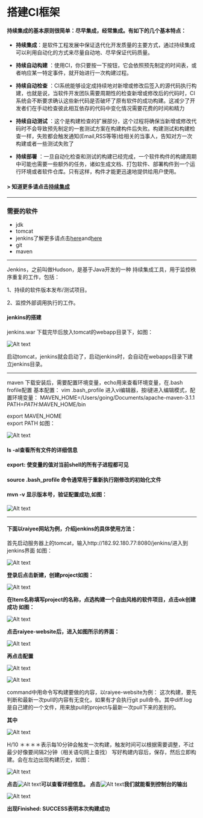 # 搭建CI框架

#### 持续集成的基本原则很简单：尽早集成，经常集成。有如下的几个基本特点：
- **持续集成**：是软件工程发展中保证迭代化开发质量的主要方式，通过持续集成可以利用自动化的方式来尽量自动地、尽早保证代码质量。

- **持续自动构建** ：使用CI，你只要按一下按钮，它会依照预先制定的时间表，或者响应某一特定事件，就开始进行一次构建过程。

- **持续自动检查** ：CI系统能够设定成持续地对新增或修改后签入的源代码执行构建，也就是说，当软件开发团队需要周期性的检查新增或修改后的代码时，CI系统会不断要求确认这些新代码是否破坏了原有软件的成功构建。这减少了开发者们在手动检查彼此相互依存的代码中变化情况需要花费的时间和精力

- **持续自动测试** ：这个是构建检查的扩展部分，这个过程将确保当新增或修改代码时不会导致预先制定的一套测试方案在构建构件后失败。构建测试和构建检查一样，失败都会触发通知(Email,RSS等等)给相关的当事人，告知对方一次构建或者一些测试失败了

-  **持续部署** ：一旦自动化检查和测试的构建已经完成，一个软件构件的构建周期中可能也需要一些额外的任务，诸如生成文档、打包软件、部署构件到一个运行环境或者软件仓库。只有这样，构件才能更迅速地提供给用户使用。
    
#### > 知道更多请点击[持续集成](http://baike.baidu.com/view/5253255.htm?fr=aladdin)

------------------

### 需要的软件

- jdk
- tomcat
- jenkins了解更多请点击[here](http://blog.csdn.net/onlyqi/article/details/7076915)and[here](http://baike.baidu.com/view/6190216.htm?fr=aladdin)
- git
- maven

-------------------
Jenkins，之前叫做Hudson，是基于Java开发的一种 持续集成工具，用于监控秩序重复的工作，包括：

1、持续的软件版本发布/测试项目。

2、监控外部调用执行的工作。 

#### jenkins的搭建
jenkins.war 下载完毕后放入tomcat的webapp目录下，如图：

![Alt text](res/jenkinsWar.png)

启动tomcat，jenkins就会启动了，启动jenkins时，会自动在webapps目录下建立jenkins目录。


----------


maven 下载安装后，需要配置环境变量，echo用来查看环境变量，在.bash frofile配置 基本配置：
vim .bash_profile 进入vi编辑器，按i键进入编辑模式，配置环境变量：
MAVEN_HOME=/Users/going/Documents/apache-maven-3.1.1  
PATH=$PATH:$MAVEN_HOME/bin


export MAVEN_HOME  
export PATH
如图：

![Alt text](res/mavenPath.png)



#### ls -al查看所有文件的详细信息
#### export: 使变量的值对当前shell的所有子进程都可见
#### source .bash_profile  命令通常用于重新执行刚修改的初始化文件
#### mvn -v 显示版本号，验证配置成功,如图：

![Alt text](res/mavenVersion.png)



-----------------------------

#### 下面以raiyee网站为例，介绍jenkins的具体使用方法：
首先启动服务器上的tomcat，输入http://182.92.180.77:8080/jenkins/进入到jenkins界面
如图：

![Alt text](res/jenkinsPage.png)



**登录后点击新建，创建project如图：**

![Alt text](res/newJob.png)


**在Item名称填写project的名称，点选构建一个自由风格的软件项目，点击ok创建成功
如图：**

![Alt text](res/addSuccess.png)



**点击raiyee-website后，进入如图所示的界面：**

![Alt text](res/projectDetail.png)



**再点击配置**

![Alt text](res/deployProject1.png)

![Alt text](res/deployProject2.png)

command中用命令写构建要做的内容，以raiyee-website为例：
这次构建，要先判断和最新一次pull的内容有无变化，如果有才会执行git pull命令。其中diff.log是自己建的一个文件，用来放pull的project与最新一次pull下来的差别的。



**其中**

![Alt text](res/buildTrigger.png)


H/10 ＊＊＊＊表示每10分钟会触发一次构建，触发时间可以根据需要调整，不过最少好像要间隔2分钟（相关语句网上查找）
写好构建内容后，保存，然后立即构建。会在左边出现构建历史，如图：

![Alt text](res/buildHistory.png)



**点击**![Alt text](res/buildTime.png)**可以查看详细信息。**
**点击**![Alt text](res/consoleOutput.png)**我们就能看到控制台的输出**

![Alt text](res/consoleOutputDetail.png)



**出现Finished: SUCCESS表明本次构建成功**